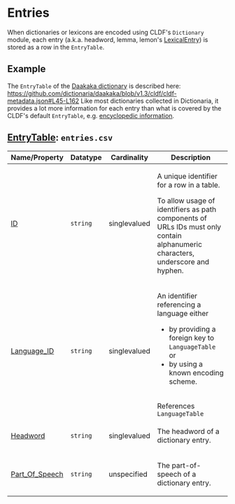 # Entries

When dictionaries or lexicons are encoded using CLDF's `Dictionary` module,
each entry (a.k.a. headword, lemma, lemon's [LexicalEntry](http://lemon-model.net/lemon#LexicalEntry)) is stored as a row in the `EntryTable`.


## Example

The `EntryTable` of the [Daakaka dictionary](https://dictionaria.clld.org/contributions/daakaka#tabout) is described here: 
https://github.com/dictionaria/daakaka/blob/v1.3/cldf/cldf-metadata.json#L45-L162
Like most dictionaries collected in Dictionaria, it provides a lot more information for each entry
than what is covered by the CLDF's default `EntryTable`, e.g. [encyclopedic information](https://dictionaria.clld.org/contributions/daakaka#twords2).

## [EntryTable](http://cldf.clld.org/v1.0/terms.rdf#EntryTable): `entries.csv`

Name/Property | Datatype | Cardinality | Description
 --- | --- | --- | --- 
[ID](http://cldf.clld.org/v1.0/terms.rdf#id) | `string` | singlevalued | <div> <p>A unique identifier for a row in a table.</p> <p> To allow usage of identifiers as path components of URLs IDs must only contain alphanumeric characters, underscore and hyphen. </p> </div> 
[Language_ID](http://cldf.clld.org/v1.0/terms.rdf#languageReference) | `string` | singlevalued | <div> <p> An identifier referencing a language either </p> <ul> <li>by providing a foreign key to <code>LanguageTable</code> or</li> <li>by using a known encoding scheme.</li> </ul> </div> <br>References <code>LanguageTable</code>
[Headword](http://cldf.clld.org/v1.0/terms.rdf#headword) | `string` | singlevalued | <div> <p> The headword of a dictionary entry. </p> </div> 
[Part_Of_Speech](http://cldf.clld.org/v1.0/terms.rdf#partOfSpeech) | `string` | unspecified | <div> <p> The part-of-speech of a dictionary entry. </p> </div> 